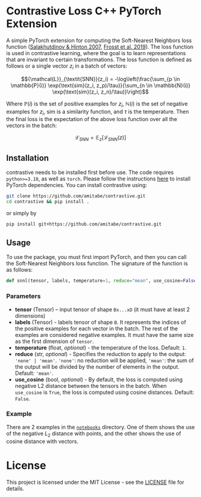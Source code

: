 # Contrastive Loss C++ PyTorch Extension

A simple PyTorch extension for computing the Soft-Nearest Neighbors loss function ([Salakhutdinov & Hinton 2007](https://proceedings.mlr.press/v2/salakhutdinov07a.html), [Frosst et al. 2019](https://arxiv.org/abs/1902.01889)). The loss function is used in contrastive learning, where the goal is to learn representations that are invariant to certain transformations. The loss function is defined as follows or a single vector $z_i$ in a batch of vectors:

```math
{\mathcal{L}}_{\textit{SNN}}(z_i) = -\log\left(\frac{\sum_{p \in \mathbb{P}(i)} \exp(\text{sim}(z_i, z_p)/\tau)}{\sum_{n \in \mathbb{N}(i)} \exp(\text{sim}(z_i, z_n)/\tau)}\right)
```

Where $\mathbb{P}(i)$ is the set of positive examples for $z_i$, $\mathbb{N}(i)$ is the set of negative examples for $z_i$, $\text{sim}$ is a similarity function, and $\tau$ is the temperature.
Then the final loss is the expectation of the above loss function over all the vectors in the batch:
```math
 \mathcal{L}_{\textit{SNN}} = \mathop{\mathbb{E}}_{z} \left[ \mathcal{L}_{\textit{SNN}} (z) \right]
```

## Installation

contrastive needs to be installed first before use. The code requires `python>=3.10`, as well as `torch`. Please follow the instructions [here](https://pytorch.org/get-started/locally/) to install  PyTorch dependencies. You can install contrastive using:

```bash
git clone https://github.com/amitabe/contrastive.git
cd contrastive && pip install .
```

or simply by
```bash
pip install git+https://github.com/amitabe/contrastive.git
```

## Usage
To use the package, you must first import PyTorch, and then you can call the Soft-Nearest Neighbors loss function. The signature of the function is as follows:
```python
def snnl(tensor, labels, temperature=1, reduce="mean", use_cosine=False)
```
### Parameters
* **tensor** (Tensor) – input tensor of shape `Bx...xD` (it must have at least 2 dimensions)
* **labels** (Tensor) - labels tensor of shape `B`. It represents the indices of the positive examples for each vector in the batch. The rest of the examples are considered negative examples. It must have the same size as the first dimension of `tensor`.
* **temperature** (float, _optional_) - the temperature of the loss. Default: `1`.
* **reduce** (str, _optional_) - Specifies the reduction to apply to the output: `'none' | 'mean'`. `'none'`: no reduction will be applied, `'mean'`: the sum of the output will be divided by the number of elements in the output. Default: `'mean'`.
* **use_cosine** (bool, _optional_) - By default, the loss is computed using negative L2 distance between the tensors in the batch. When `use_cosine` is `True`, the loss is computed using cosine distances. Default: `False`.


### Example

There are 2 examples in the [`notebooks`](notebooks/) directory. One of them shows the use of the negative $L_2$ distance with points, and the other shows the use of cosine distance with vectors.

# License
This project is licensed under the MIT License - see the [LICENSE](LICENSE) file for details.
